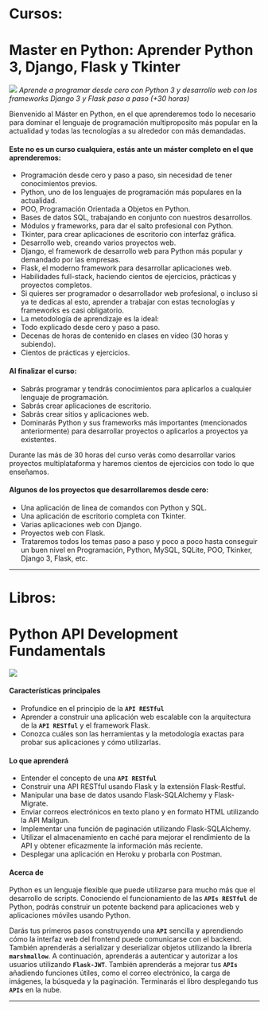# Cursos:
# Master en Python: Aprender Python 3, Django, Flask y Tkinter
[<img src="https://img-a.udemycdn.com/course/480x270/2264216_b701_3.jpg">](https://www.udemy.com/share/102OwsAksbcFlRQn4)
*Aprende a programar desde cero con Python 3 y desarrollo web con los frameworks Django 3 y Flask paso a paso (+30 horas)*

Bienvenido al Máster en Python, en el que aprenderemos todo lo necesario para dominar el lenguaje de programación multiproposito más popular en la actualidad y todas las tecnologías a su alrededor con más demandadas.

#### Este no es un curso cualquiera, estás ante un máster completo en el que aprenderemos:
- Programación desde cero y paso a paso, sin necesidad de tener conocimientos previos.
- Python, uno de los lenguajes de programación más populares en la actualidad.
- POO, Programación Orientada a Objetos en Python.
- Bases de datos SQL, trabajando en conjunto con nuestros desarrollos.
- Módulos y frameworks, para dar el salto profesional con Python.
- Tkinter, para crear aplicaciones de escritorio con interfaz gráfica.
- Desarrollo web, creando varios proyectos web.
- Django, el framework de desarrollo web para Python más popular y demandado por las empresas.
- Flask, el moderno framework para desarrollar aplicaciones web.
- Habilidades full-stack, haciendo cientos de ejercicios, prácticas y proyectos completos.
- Si quieres ser programador o desarrollador web profesional, o incluso si ya te dedicas al esto, aprender a trabajar con estas tecnologías y frameworks es casi obligatorio.
- La metodología de aprendizaje es la ideal:
- Todo explicado desde cero y paso a paso.
- Decenas de horas de contenido en clases en vídeo (30 horas y subiendo).
- Cientos de prácticas y ejercicios.


#### Al finalizar el curso:
- Sabrás programar y tendrás conocimientos para aplicarlos a cualquier lenguaje de programación.
- Sabrás crear aplicaciones de escritorio.
- Sabrás crear sitios y aplicaciones web.
- Dominarás Python y sus frameworks más importantes (mencionados anteriormente) para desarrollar proyectos o aplicarlos a proyectos ya existentes.

Durante las más de 30 horas del curso verás como desarrollar varios proyectos multiplataforma y haremos cientos de ejercicios con todo lo que enseñamos.

#### Algunos de los proyectos que desarrollaremos desde cero:
- Una aplicación de linea de comandos con Python y SQL.
- Una aplicación de escritorio completa con Tkinter.
- Varias aplicaciones web con Django.
- Proyectos web con Flask.
- Trataremos todos los temas paso a paso y poco a poco hasta conseguir un buen nivel en Programación, Python, MySQL, SQLite, POO, Tkinker, Django 3, Flask, etc.

---
# Libros:
# Python API Development Fundamentals
[<img src="https://static.packt-cdn.com/products/9781838983994/cover/smaller">](https://subscription.packtpub.com/book/web_development/9781838983994)

#### Características principales
- Profundice en el principio de la **`API RESTful`**
- Aprender a construir una aplicación web escalable con la arquitectura de la **`API RESTful`** y el framework Flask.
- Conozca cuáles son las herramientas y la metodología exactas para probar sus aplicaciones y cómo utilizarlas.

#### Lo que aprenderá
- Entender el concepto de una **`API RESTful`**
- Construir una API RESTful usando Flask y la extensión Flask-Restful.
- Manipular una base de datos usando Flask-SQLAlchemy y Flask-Migrate.
- Enviar correos electrónicos en texto plano y en formato HTML utilizando la API Mailgun.
- Implementar una función de paginación utilizando Flask-SQLAlchemy.
- Utilizar el almacenamiento en caché para mejorar el rendimiento de la API y obtener eficazmente la información más reciente.
- Desplegar una aplicación en Heroku y probarla con Postman.

#### Acerca de
Python es un lenguaje flexible que puede utilizarse para mucho más que el desarrollo de scripts. Conociendo el funcionamiento de las  **`APIs RESTful`**  de Python, podrás construir un potente backend para aplicaciones web y aplicaciones móviles usando Python.

Darás tus primeros pasos construyendo una **`API`** sencilla y aprendiendo cómo la interfaz web del frontend puede comunicarse con el backend. También aprenderás a serializar y deserializar objetos utilizando la librería **`marshmallow`**. A continuación, aprenderás a autenticar y autorizar a los usuarios utilizando **`Flask-JWT`**. También aprenderás a mejorar tus **`APIs`** añadiendo funciones útiles, como el correo electrónico, la carga de imágenes, la búsqueda y la paginación. Terminarás el libro desplegando tus **`APIs`** en la nube.

---
